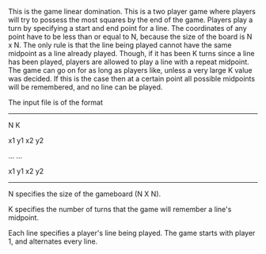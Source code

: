 This is the game linear domination. This is a two player game where players will try to possess the most squares by the end of the game. Players play a turn by specifying a start and end point for a line. The coordinates of any point have to be less than or equal to N, because the size of the board is N x N. The only rule is that the line being played cannot have the same midpoint as a line already played. Though, if it has been K turns since a line has been played, players are allowed to play a line with a repeat midpoint. The game can go on for as long as players like, unless a very large K value was decided. If this is the case then at a certain point all possible midpoints will be remembered, and no line can be played.

The input file is of the format

-----------------

N K

x1 y1 x2 y2

...
...

x1 y1 x2 y2

-----------------

N specifies the size of the gameboard (N X N).

K specifies the number of turns that the game will remember a line's midpoint.

Each line specifies a player's line being played. The game starts with player 1, and alternates every line.
